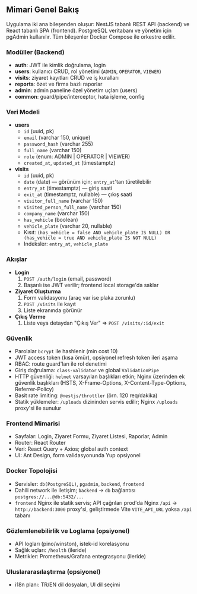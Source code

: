 ## Mimari Genel Bakış

Uygulama iki ana bileşenden oluşur: NestJS tabanlı REST API (backend) ve React tabanlı SPA (frontend). PostgreSQL veritabanı ve yönetim için pgAdmin kullanılır. Tüm bileşenler Docker Compose ile orkestre edilir.

### Modüller (Backend)
- **auth**: JWT ile kimlik doğrulama, login
- **users**: kullanıcı CRUD, rol yönetimi (`ADMIN`, `OPERATOR`, `VIEWER`)
- **visits**: ziyaret kayıtları CRUD ve iş kuralları
- **reports**: özet ve firma bazlı raporlar
- **admin**: admin paneline özel yönetim uçları (users)
- **common**: guard/pipe/interceptor, hata işleme, config

### Veri Modeli
- **users**
  - `id` (uuid, pk)
  - `email` (varchar 150, unique)
  - `password_hash` (varchar 255)
  - `full_name` (varchar 150)
  - `role` (enum: ADMIN | OPERATOR | VIEWER)
  - `created_at`, `updated_at` (timestamptz)
- **visits**
  - `id` (uuid, pk)
  - `date` (date) — görünüm için; `entry_at`'tan türetilebilir
  - `entry_at` (timestamptz) — giriş saati
  - `exit_at` (timestamptz, nullable) — çıkış saati
  - `visitor_full_name` (varchar 150)
  - `visited_person_full_name` (varchar 150)
  - `company_name` (varchar 150)
  - `has_vehicle` (boolean)
  - `vehicle_plate` (varchar 20, nullable)
  - Kısıt: `(has_vehicle = false AND vehicle_plate IS NULL) OR (has_vehicle = true AND vehicle_plate IS NOT NULL)`
  - Indeksler: `entry_at`, `vehicle_plate`

### Akışlar
- **Login**
  1. `POST /auth/login` (email, password)
  2. Başarılı ise JWT verilir; frontend local storage'da saklar
- **Ziyaret Oluşturma**
  1. Form validasyonu (araç var ise plaka zorunlu)
  2. `POST /visits` ile kayıt
  3. Liste ekranında görünür
- **Çıkış Verme**
  1. Liste veya detaydan "Çıkış Ver" ⇒ `POST /visits/:id/exit`

### Güvenlik
- Parolalar `bcrypt` ile hashlenir (min cost 10)
- JWT access token (kısa ömür), opsiyonel refresh token ileri aşama
- RBAC: route guard'ları ile rol denetimi
- Giriş doğrulama: `class-validator` ve global `ValidationPipe`
 - HTTP güvenliği: `helmet` varsayılan başlıkları etkin; Nginx üzerinden ek güvenlik başlıkları (HSTS, X-Frame-Options, X-Content-Type-Options, Referrer-Policy)
 - Basit rate limiting: `@nestjs/throttler` (örn. 120 req/dakika)
 - Statik yüklemeler: `/uploads` dizininden servis edilir; Nginx `/uploads` proxy'si ile sunulur

### Frontend Mimarisi
- Sayfalar: Login, Ziyaret Formu, Ziyaret Listesi, Raporlar, Admin
- Router: React Router
- Veri: React Query + Axios; global auth context
- UI: Ant Design, form validasyonunda Yup opsiyonel

### Docker Topolojisi
- Servisler: `db(PostgreSQL)`, `pgadmin`, `backend`, `frontend`
- Dahili network ile iletişim; `backend` → `db` bağlantısı `postgres://...@db:5432/...`
- `frontend` Nginx ile statik servis; API çağrıları prod'da Nginx `/api` → `http://backend:3000` proxy'si, geliştirmede Vite `VITE_API_URL` yoksa `/api` tabanı

### Gözlemlenebilirlik ve Loglama (opsiyonel)
- API logları (pino/winston), istek-id korelasyonu
- Sağlık uçları: `/health` (ileride)
- Metrikler: Prometheus/Grafana entegrasyonu (ileride)

### Uluslararasılaştırma (opsiyonel)
- i18n planı: TR/EN dil dosyaları, UI dil seçimi

